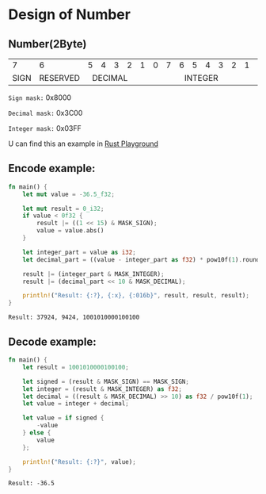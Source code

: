 # Design of Number

## Number(2Byte)

<table>
    <tr>
        <td>7</td>
        <td>6</td>
        <td>5</td>
        <td>4</td>
        <td>3</td>
        <td>2</td>
        <td>1</td>
        <td>0</td>
        <td>7</td>
        <td>6</td>
        <td>5</td>
        <td>4</td>
        <td>3</td>
        <td>2</td>
        <td>1</td>
        <td>0</td>
    </tr>
    <tr>
    <td colspan="1" style="text-align: center">SIGN</td>
    <td colspan="1" style="text-align: center">RESERVED</td>
    <td colspan="4" style="text-align: center">DECIMAL</td>
    <td colspan="10" style="text-align: center">INTEGER</td>
    </tr>
</table>

`Sign mask:` 0x8000

`Decimal mask:` 0x3C00

`Integer mask:` 0x03FF

U can find this an example
in [Rust Playground](https://play.rust-lang.org/?version=stable&mode=debug&edition=2021&gist=f7bf8ffd05106857d27b12ee5304594b)

## Encode example:

```rust
fn main() {
    let mut value = -36.5_f32;

    let mut result = 0_i32;
    if value < 0f32 {
        result |= ((1 << 15) & MASK_SIGN);
        value = value.abs()
    }

    let integer_part = value as i32;
    let decimal_part = ((value - integer_part as f32) * pow10f(1).round()) as i32;

    result |= (integer_part & MASK_INTEGER);
    result |= (decimal_part << 10 & MASK_DECIMAL);

    println!("Result: {:?}, {:x}, {:016b}", result, result, result);
}
```

``Result: 37924, 9424, 1001010000100100``

## Decode example:

```rust
fn main() {
    let result = 1001010000100100;

    let signed = (result & MASK_SIGN) == MASK_SIGN;
    let integer = (result & MASK_INTEGER) as f32;
    let decimal = ((result & MASK_DECIMAL) >> 10) as f32 / pow10f(1);
    let value = integer + decimal;

    let value = if signed {
        -value
    } else {
        value
    };

    println!("Result: {:?}", value);
}

```

``Result: -36.5``
